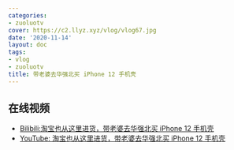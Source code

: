 ```yaml
---
categories:
- zuoluotv
cover: https://c2.llyz.xyz/vlog/vlog67.jpg
date: '2020-11-14'
layout: doc
tags:
- vlog
- zuoluotv
title: 带老婆去华强北买 iPhone 12 手机壳
---
```


## 在线视频

- [Bilibili:淘宝也从这里进货，带老婆去华强北买 iPhone 12 手机壳](https://www.bilibili.com/video/BV1qi4y1L7gi)
- [YouTube: 淘宝也从这里进货，带老婆去华强北买 iPhone 12 手机壳](https://www.youtube.com/watch?v=nUVYECHxDno)
